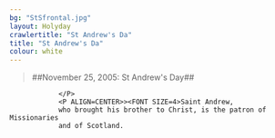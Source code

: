```yaml
---
bg: "StSfrontal.jpg"
layout: Holyday
crawlertitle: "St Andrew's Da"
title: "St Andrew's Da"
colour: white
---
```

>##November 25, 2005: St Andrew's Day##
				
				</P>
				<P ALIGN=CENTER>><FONT SIZE=4>Saint Andrew,
				who brought his brother to Christ, is the patron of Missionaries
				and of Scotland.